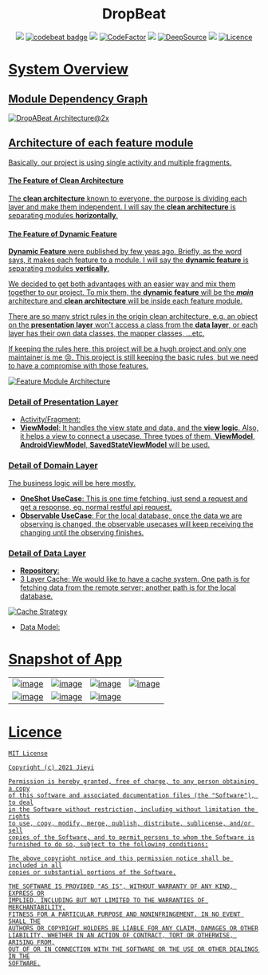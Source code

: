 <h1 align="center"> DropBeat </h1>
<p align="center">
<a href="https://github.com/pokk/DropBeat/actions"><img src="https://github.com/pokk/DropBeat/workflows/Build Workflow/badge.svg"></a>
<a href="https://codebeat.co/projects/github-com-pokk-dropbeat-master"><img alt="codebeat badge" src="https://codebeat.co/badges/7079a1bd-6e84-4a94-bf8a-b30f7c509114" /></a>
<a href="https://www.codacy.com/manual/pokk/DropBeat?utm_source=github.com&amp;utm_medium=referral&amp;utm_content=pokk/DropBeat&amp;utm_campaign=Badge_Grade"><img src="https://api.codacy.com/project/badge/Grade/7aa04a1604444d4592ce22da25b2299a"/></a>
<a href="https://www.codefactor.io/repository/github/pokk/dropbeat"><img src="https://www.codefactor.io/repository/github/pokk/dropbeat/badge" alt="CodeFactor" /></a>
<a href="https://codeclimate.com/github/pokk/DropBeat/maintainability"><img src="https://api.codeclimate.com/v1/badges/f9ef124dc3df905b7fc4/maintainability" /></a>
<a href="https://deepsource.io/gh/pokk/DropBeat/?ref=repository-badge" target="_blank"><img alt="DeepSource" title="DeepSource" src="https://deepsource.io/gh/pokk/DropBeat.svg/?label=active+issues&show_trend=true"/></a>
<a href="https://codecov.io/gh/pokk/DropBeat"><img src="https://codecov.io/gh/pokk/DropBeat/branch/master/graph/badge.svg?token=97V0QNONOT"/></a>
<a href="https://opensource.org/licenses/MIT"><img alt="Licence" src="https://img.shields.io/badge/license-MIT-green.svg" />
</p>

# System Overview

## Module Dependency Graph

![DropABeat Architecture@2x](https://user-images.githubusercontent.com/5198104/119675341-e9554f80-be77-11eb-84a3-6fe1f6791dab.png)

## Architecture of each feature module

Basically, our project is using single activity and multiple fragments.

#### The Feature of Clean Architecture

The **clean architecture** known to everyone, the purpose is dividing each layer and make them independent. I will say
the **clean architecture** is separating modules **horizontally**.

#### The Feature of Dynamic Feature

**Dynamic Feature** were published by few yeas ago. Briefly, as the word says, it makes each feature to a module. I will
say the **dynamic feature** is separating modules **vertically**.

We decided to get both advantages with an easier way and mix them together to our project. To mix them, the **dynamic
feature** will be the ***main*** architecture and **clean architecture** will be inside each feature module.

There are so many strict rules in the origin clean architecture, e.g. an object on the **presentation layer** won't
access a class from the **data layer**, or each layer has their own data classes, the mapper classes, ...etc.

If keeping the rules here, this project will be a hugh project and only one maintainer is me 😢. This project is still
keeping the basic rules, but we need to have a compromise with those features.

![Feature Module Architecture](https://user-images.githubusercontent.com/5198104/85557159-7e493a80-b662-11ea-84e8-fc2e16198b21.png)

### Detail of Presentation Layer

- Activity/Fragment:
- **ViewModel**: It handles the view state and data, and the **view logic**. Also, it helps a view to connect a usecase.
  Three types of them, **ViewModel**, **AndroidViewModel**, **SavedStateViewModel** will be used.

### Detail of Domain Layer

The business logic will be here mostly.

- **OneShot UseCase**: This is one time fetching, just send a request and get a response, eg. normal restful api
  request.
- **Observable UseCase**: For the local database, once the data we are observing is changed, the observable usecases
  will keep receiving the changing until the observing finishes.

### Detail of Data Layer

- **Repository**:
- 3 Layer Cache: We would like to have a cache system. One path is for fetching data from the remote server; another
  path is for the local database.

![Cache Strategy](https://user-images.githubusercontent.com/5198104/86508600-383b6600-be1c-11ea-8cc1-259930d5820b.png)

- Data Model:

# Snapshot of App

|                                                                                                                |                                                                                                                |                                                                                                                |                                                                                                                |
|:---------------------------------------------------------------------------------------------------------------|:---------------------------------------------------------------------------------------------------------------|:---------------------------------------------------------------------------------------------------------------|:---------------------------------------------------------------------------------------------------------------|
| ![image](https://user-images.githubusercontent.com/5198104/120093618-76d5bf80-c156-11eb-901b-63d62e9cb746.png) | ![image](https://user-images.githubusercontent.com/5198104/120093637-92d96100-c156-11eb-9c62-262c992748c3.png) | ![image](https://user-images.githubusercontent.com/5198104/120093716-e9df3600-c156-11eb-91a9-1b1b643ed0a2.png) | ![image](https://user-images.githubusercontent.com/5198104/120093988-ac7ba800-c158-11eb-897c-4e7c25aaa0b0.png) |
| ![image](https://user-images.githubusercontent.com/5198104/120093667-b8666a80-c156-11eb-8b63-b2c2c2e6fed2.png) | ![image](https://user-images.githubusercontent.com/5198104/120093677-c61bf000-c156-11eb-9cd3-5c5753584f1d.png) | ![image](https://user-images.githubusercontent.com/5198104/120093689-d338df00-c156-11eb-829d-d6679e25c118.png) |                                                                                                                |

# Licence

```
MIT License

Copyright (c) 2021 Jieyi

Permission is hereby granted, free of charge, to any person obtaining a copy
of this software and associated documentation files (the "Software"), to deal
in the Software without restriction, including without limitation the rights
to use, copy, modify, merge, publish, distribute, sublicense, and/or sell
copies of the Software, and to permit persons to whom the Software is
furnished to do so, subject to the following conditions:

The above copyright notice and this permission notice shall be included in all
copies or substantial portions of the Software.

THE SOFTWARE IS PROVIDED "AS IS", WITHOUT WARRANTY OF ANY KIND, EXPRESS OR
IMPLIED, INCLUDING BUT NOT LIMITED TO THE WARRANTIES OF MERCHANTABILITY,
FITNESS FOR A PARTICULAR PURPOSE AND NONINFRINGEMENT. IN NO EVENT SHALL THE
AUTHORS OR COPYRIGHT HOLDERS BE LIABLE FOR ANY CLAIM, DAMAGES OR OTHER
LIABILITY, WHETHER IN AN ACTION OF CONTRACT, TORT OR OTHERWISE, ARISING FROM,
OUT OF OR IN CONNECTION WITH THE SOFTWARE OR THE USE OR OTHER DEALINGS IN THE
SOFTWARE.
```

